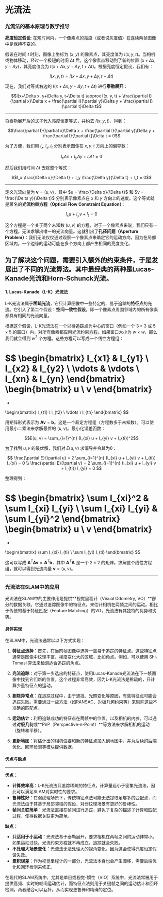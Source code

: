 # 光流法

### 光流法的基本原理与数学推导
**亮度恒定假设**: 在短时间内，一个像素点的亮度（或者说灰度值）在连续两帧图像中是保持不变的。

假设在时间 $t$ 时刻，图像上坐标为 $(x, y)$ 的像素点，其亮度值为 $I(x, y, t)$。当相机或物体移动，经过一个极短的时间 $\Delta t$ 后，这个像素点移动到了新的位置 $(x+\Delta x, y+\Delta y)$，其亮度值变为 $I(x+\Delta x, y+\Delta y, t+\Delta t)$。根据亮度恒定假设，我们有：

$$I(x, y, t) = I(x+\Delta x, y+\Delta y, t+\Delta t)$$

现在，我们对等式右边的 $I(x+\Delta x, y+\Delta y, t+\Delta t)$ 进行**泰勒展开**：

$$I(x+\Delta x, y+\Delta y, t+\Delta t) \approx I(x, y, t) + \frac{\partial I}{\partial x}\Delta x + \frac{\partial I}{\partial y}\Delta y + \frac{\partial I}{\partial t}\Delta t$$

---
将泰勒展开后的式子代入亮度恒定等式，并约去 $I(x, y, t)$，得到：

$$\frac{\partial I}{\partial x}\Delta x + \frac{\partial I}{\partial y}\Delta y + \frac{\partial I}{\partial t}\Delta t = 0$$

为了方便，我们用 $I_x, I_y, I_t$ 分别表示图像在 $x, y, t$ 方向上的偏导数：

$$I_x \Delta x + I_y \Delta y + I_t \Delta t = 0$$

然后我们用时间 $\Delta t$ 去除整个等式：

$$I_x \frac{\Delta x}{\Delta t} + I_y \frac{\Delta y}{\Delta t} + I_t = 0$$

---
定义光流向量为 $\mathbf{v} = (u, v)$，其中 $u = \frac{\Delta x}{\Delta t}$ 和 $v = \frac{\Delta y}{\Delta t}$ 分别表示像素点在 $x$ 和 $y$ 方向上的速度。这个等式就是著名的**光流约束方程（Optical Flow Constraint Equation）**：

$$I_x u + I_y v + I_t = 0$$

这个方程是一个关于两个未知数 $(u, v)$ 的方程，对于一个像素点来说，我们只有一个方程，无法求解出唯一的光流向量。这就引出了**孔径问题（Aperture Problem）**：我们无法仅仅通过观察一个像素点来确定它的运动方向，因为在局部区域内，一个边缘的运动可能在多个方向上都产生相同的亮度变化。


为了解决这个问题，需要引入**额外的约束条件**，于是发展出了不同的光流算法。其中最经典的两种是Lucas-Kanade光流和Horn-Schunck光流。
------------------------------

#### 1. Lucas-Kanade（L-K）光流法

L-K光流法属于**稀疏光流**，它只计算图像中一些特定的、易于追踪的**特征点**的光流。它引入了第二个假设：**空间一致性假设**，即一个像素点周围邻域内的所有像素都具有相同的光流向量。

根据这个假设，L-K光流法在一个以待追踪点为中心的窗口（例如一个 $3 \times 3$ 或 $5 \times 5$ 的窗口）内，对所有像素都应用光流约束方程。如果窗口大小为 $w \times w$，那么我们就会得到 $w^2$ 个方程。这些方程可以写成一个线性方程组：

$$
\begin{bmatrix}
I_{x1} & I_{y1} \\
I_{x2} & I_{y2} \\
\vdots & \vdots \\
I_{xn} & I_{yn}
\end{bmatrix}
\begin{bmatrix}
u \\
v
\end{bmatrix}
=
-
\begin{bmatrix}
I_{t1} \\
I_{t2} \\
\vdots \\
I_{tn}
\end{bmatrix}
$$

用矩阵形式表示为 $\mathbf{A} \mathbf{v} = \mathbf{b}$。这是一个超定方程组（方程数多于未知数），可以使用最小二乘法来求解最优的 $(u, v)$。最小化误差函数：

$$E(u, v) = \sum_{i=1}^{n} (I_{xi} u + I_{yi} v + I_{ti})^2$$

为了找到 $u, v$ 的最优解，我们对 $E(u, v)$ 求偏导并令其为0：

$$
\frac{\partial E}{\partial u} = 2 \sum_{i=1}^{n} (I_{xi} u + I_{yi} v + I_{ti}) I_{xi} = 0 \\
\frac{\partial E}{\partial v} = 2 \sum_{i=1}^{n} (I_{xi} u + I_{yi} v + I_{ti}) I_{yi} = 0
$$

整理得到：

$$
\begin{bmatrix}
\sum I_{xi}^2 & \sum I_{xi} I_{yi} \\
\sum I_{xi} I_{yi} & \sum I_{yi}^2
\end{bmatrix}
\begin{bmatrix}
u \\
v
\end{bmatrix}
=
-
\begin{bmatrix}
\sum I_{xi} I_{ti} \\
\sum I_{yi} I_{ti}
\end{bmatrix}
$$

这可以写成 $\mathbf{A}^T \mathbf{A} \mathbf{v} = \mathbf{A}^T \mathbf{b}$，其中 $\mathbf{A}^T \mathbf{A}$ 是一个 $2 \times 2$ 的矩阵。求解这个线性方程组，就可以得到光流向量 $\mathbf{v} = (u, v)$。

---
### 光流法在SLAM中的应用

光流法在SLAM中的主要作用是提供**视觉里程计（Visual Odometry, VO）**部分的数据关联。它通过追踪图像中的特征点，来估计相机在两帧之间的运动。相比于传统的基于特征匹配（Feature Matching）的VO，光流法有其独特的优势和劣势。

#### 具体实现

在SLAM中，光流法通常以以下方式实现：

1.  **特征点选择**：首先，在当前帧图像中选择一些易于追踪的特征点。这些特征点通常是图像中纹理丰富、梯度变化大的区域，比如角点。例如，可以使用 Shi-Tomasi 算法来检测适合追踪的角点。

2.  **光流追踪**：对于第一步选出的特征点，使用Lucas-Kanade光流法在下一帧图像中找到它们新的位置。这个过程非常高效，因为L-K光流法是稀疏的，只计算少量特征点的运动。

3.  **剔除异常点**：在追踪过程中，由于遮挡、光照变化等原因，有些特征点可能会追踪失败。需要通过一些方法（如RANSAC、对极几何约束等）来剔除这些不准确的匹配点。

4.  **运动估计**：利用追踪成功的特征点在两帧中的位置，以及相机的内参，可以通过**对极几何**或**PnP（Perspective-n-Point）**等方法来求解相机的运动（旋转和平移）。

5.  **更新地图**：将估计出的相机位姿和新的特征点加入到地图中，并为后续的后端优化、回环检测等模块提供数据。

#### 优点与缺点

---
**优点：**

* **计算效率高**：L-K光流法只追踪稀疏的特征点，计算量远小于密集光流法，因此可以满足SLAM对实时性的要求。
* **鲁棒性好**：在弱纹理场景下，传统特征点法可能无法提取足够多的匹配点，而光流法由于其基于局部邻域的假设，对弱纹理场景有更好的鲁棒性。
* **帧间关联简单**：光流法直接在帧间进行追踪，避免了复杂的描述子计算和匹配过程，使得数据关联更为简单。

**缺点：**

* **只适用于小运动**：光流法基于泰勒展开，要求相机在两帧之间的运动非常小。如果运动过快，光流约束方程就不再成立，追踪就会失败。
* **不处理大场景变化**：光流法无法处理大的视角变化，因为这会使得亮度恒定假设失效。
* **累积误差**：作为视觉里程计的一部分，光流法本身也会产生漂移，需要后端优化和回环检测来修正。

在现代的SLAM系统中，尤其是单目或视觉-惯性（VIO）系统中，光流法常被用于提供高频、实时的帧间运动估计，而特征点法则用于关键帧之间的运动估计和回环检测，两者结合可以互补，从而实现更鲁棒和精确的定位。